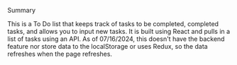 Summary

This is a To Do list that keeps track of tasks to be completed, completed tasks, and allows you to input new tasks.
It is built using React and pulls in a list of tasks using an API.
As of 07/16/2024, this doesn't have the backend feature nor store data to the localStorage or uses Redux, so the data refreshes when the page refreshes.
